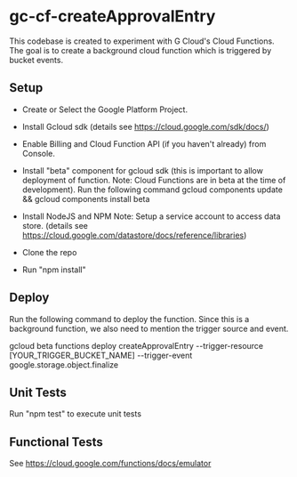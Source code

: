 # gc-cf-createApprovalEntry
This codebase is created to experiment with G Cloud's Cloud Functions. The goal is to create a background cloud function which is triggered by bucket events. 

## Setup
- Create or Select the Google Platform Project.
- Install Gcloud sdk (details see https://cloud.google.com/sdk/docs/)
- Enable Billing and Cloud Function API (if you haven't already) from Console.
- Install "beta" component for gcloud sdk (this is important to allow deployment of function. Note: Cloud Functions are in beta at the time of development). Run the following command
  gcloud components update &&
  gcloud components install beta

- Install NodeJS and NPM
Note: Setup a service account to access data store. (details see https://cloud.google.com/datastore/docs/reference/libraries)
- Clone the repo
- Run "npm install"

## Deploy
Run the following command to deploy the function. Since this is a background function, we also need to mention the trigger source and event. 

gcloud beta functions deploy createApprovalEntry --trigger-resource [YOUR_TRIGGER_BUCKET_NAME] --trigger-event google.storage.object.finalize

## Unit Tests
Run "npm test" to execute unit tests

## Functional Tests
See https://cloud.google.com/functions/docs/emulator
